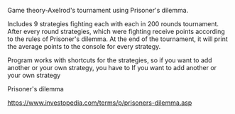 Game theory-Axelrod's tournament using Prisoner's dilemma.

Includes 9 strategies fighting each with each in 200 rounds tournament.
After every round strategies, which were fighting receive points according to the rules of Prisoner's dilemma.
At the end of the tournament, it will print the average points to the console for every strategy.

Program works with shortcuts for the strategies, so if you want to add another or your own strategy, you have to 
If you want to add another or your own strategy


Prisoner's dilemma

https://www.investopedia.com/terms/p/prisoners-dilemma.asp

 
